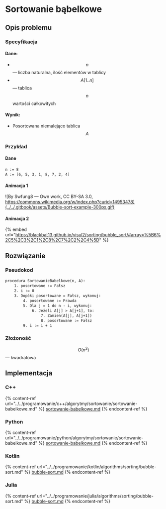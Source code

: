 # Sortowanie bąbelkowe

## Opis problemu

### Specyfikacja

#### Dane:

* $$n$$ — liczba naturalna, ilość elementów w tablicy
* $$A[1..n]$$ — tablica $$n$$ wartości całkowitych

#### Wynik:

* Posortowana niemalejąco tablica $$A$$&#x20;

### Przykład

#### Dane

```
n := 8
A := [6, 5, 3, 1, 8, 7, 2, 4]
```

#### Animacja 1

![By Swfung8 — Own work, CC BY-SA 3.0, https://commons.wikimedia.org/w/index.php?curid=14953478](../../.gitbook/assets/Bubble-sort-example-300px.gif)

#### Animacja 2

{% embed url="https://blackbat13.github.io/visul2/sorting/bubble_sort/#array=%5B6%2C5%2C3%2C1%2C8%2C7%2C2%2C4%5D" %}

## Rozwiązanie

### Pseudokod

```
procedura SortowanieBabelkowe(n, A):
    1. posortowane := Fałsz
    2. i := 0
    3. Dopóki posortowane = Fałsz, wykonuj:
        4. posortowane := Prawda
        5. Dla j = 1 do n - i, wykonuj:
            6. Jeżeli A[j] > A[j+1], to:
                7. Zamień(A[j], A[j+1])
                8. posortowane := Fałsz
        9. i := i + 1
```

### Złożoność

$$O(n^2)$$ — kwadratowa

## Implementacja

### C++

{% content-ref url="../../programowanie/c++/algorytmy/sortowanie/sortowanie-babelkowe.md" %}
[sortowanie-babelkowe.md](../../programowanie/c++/algorytmy/sortowanie/sortowanie-babelkowe.md)
{% endcontent-ref %}

### Python

{% content-ref url="../../programowanie/python/algorytmy/sortowanie/sortowanie-babelkowe.md" %}
[sortowanie-babelkowe.md](../../programowanie/python/algorytmy/sortowanie/sortowanie-babelkowe.md)
{% endcontent-ref %}

### Kotlin

{% content-ref url="../../programowanie/kotlin/algorithms/sorting/bubble-sort.md" %}
[bubble-sort.md](../../programowanie/kotlin/algorithms/sorting/bubble-sort.md)
{% endcontent-ref %}

### Julia

{% content-ref url="../../programowanie/julia/algorithms/sorting/bubble-sort.md" %}
[bubble-sort.md](../../programowanie/julia/algorithms/sorting/bubble-sort.md)
{% endcontent-ref %}
